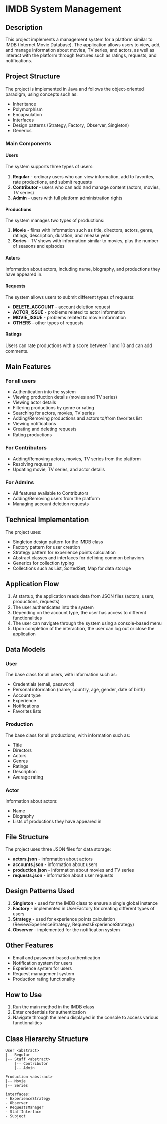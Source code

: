 # IMDB System Management

## Description

This project implements a management system for a platform similar to IMDB (Internet Movie Database). The application allows users to view, add, and manage information about movies, TV series, and actors, as well as interact with the platform through features such as ratings, requests, and notifications.

## Project Structure

The project is implemented in Java and follows the object-oriented paradigm, using concepts such as:
- Inheritance
- Polymorphism
- Encapsulation
- Interfaces
- Design patterns (Strategy, Factory, Observer, Singleton)
- Generics

### Main Components

#### Users

The system supports three types of users:

1. **Regular** - ordinary users who can view information, add to favorites, rate productions, and submit requests
2. **Contributor** - users who can add and manage content (actors, movies, TV series)
3. **Admin** - users with full platform administration rights

#### Productions

The system manages two types of productions:

1. **Movie** - films with information such as title, directors, actors, genre, ratings, description, duration, and release year
2. **Series** - TV shows with information similar to movies, plus the number of seasons and episodes

#### Actors

Information about actors, including name, biography, and productions they have appeared in.

#### Requests

The system allows users to submit different types of requests:
- **DELETE_ACCOUNT** - account deletion request
- **ACTOR_ISSUE** - problems related to actor information
- **MOVIE_ISSUE** - problems related to movie information
- **OTHERS** - other types of requests

#### Ratings

Users can rate productions with a score between 1 and 10 and can add comments.

## Main Features

### For all users

- Authentication into the system
- Viewing production details (movies and TV series)
- Viewing actor details
- Filtering productions by genre or rating
- Searching for actors, movies, TV series
- Adding/Removing productions and actors to/from favorites list
- Viewing notifications
- Creating and deleting requests
- Rating productions

### For Contributors

- Adding/Removing actors, movies, TV series from the platform
- Resolving requests
- Updating movie, TV series, and actor details

### For Admins

- All features available to Contributors
- Adding/Removing users from the platform
- Managing account deletion requests

## Technical Implementation

The project uses:

- Singleton design pattern for the IMDB class
- Factory pattern for user creation
- Strategy pattern for experience points calculation
- Abstract classes and interfaces for defining common behaviors
- Generics for collection typing
- Collections such as List, SortedSet, Map for data storage

## Application Flow

1. At startup, the application reads data from JSON files (actors, users, productions, requests)
2. The user authenticates into the system
3. Depending on the account type, the user has access to different functionalities
4. The user can navigate through the system using a console-based menu
5. Upon completion of the interaction, the user can log out or close the application

## Data Models

### User

The base class for all users, with information such as:
- Credentials (email, password)
- Personal information (name, country, age, gender, date of birth)
- Account type
- Experience
- Notifications
- Favorites lists

### Production

The base class for all productions, with information such as:
- Title
- Directors
- Actors
- Genres
- Ratings
- Description
- Average rating

### Actor

Information about actors:
- Name
- Biography
- Lists of productions they have appeared in

## File Structure

The project uses three JSON files for data storage:
- **actors.json** - information about actors
- **accounts.json** - information about users
- **production.json** - information about movies and TV series
- **requests.json** - information about user requests

## Design Patterns Used

1. **Singleton** - used for the IMDB class to ensure a single global instance
2. **Factory** - implemented in UserFactory for creating different types of users
3. **Strategy** - used for experience points calculation (ReviewExperienceStrategy, RequestsExperienceStrategy)
4. **Observer** - implemented for the notification system

## Other Features

- Email and password-based authentication
- Notification system for users
- Experience system for users
- Request management system
- Production rating functionality

## How to Use

1. Run the main method in the IMDB class
2. Enter credentials for authentication
3. Navigate through the menu displayed in the console to access various functionalities

## Class Hierarchy Structure

```
User <abstract>
|-- Regular
|-- Staff <abstract>
    |-- Contributor
    |-- Admin

Production <abstract>
|-- Movie
|-- Series

interfaces:
- ExperienceStrategy
- Observer
- RequestsManager
- StaffInterface
- Subject
```
